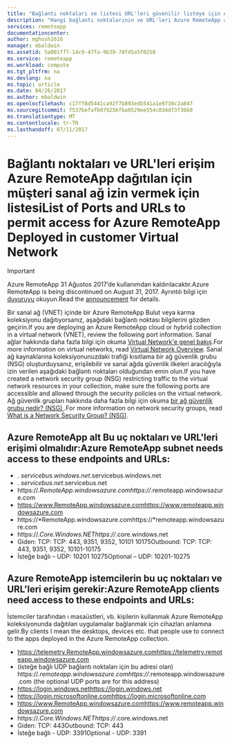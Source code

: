 ```yaml
---
title: "Bağlantı noktaları ve listesi URL'leri güvenilir listeye için Azure RemoteApp dağıtılan müşteri sanal ağındaki | Microsoft Docs"
description: "Hangi bağlantı noktalarının ve URL'leri Azure RemoteApp aracılığıyla iletişimi yapılandırmanız gerekir öğrenin."
services: remoteapp
documentationcenter: 
author: mghosh1616
manager: mbaldwin
ms.assetid: 5a001ff7-14c9-47fa-9b39-78fd5a5f0250
ms.service: remoteapp
ms.workload: compute
ms.tgt_pltfrm: na
ms.devlang: na
ms.topic: article
ms.date: 04/26/2017
ms.author: mbaldwin
ms.openlocfilehash: c17ff8d5441ca92f7b893edb541a1e9730c2a847
ms.sourcegitcommit: f537befafb079256fba0529ee554c034d73f36b0
ms.translationtype: MT
ms.contentlocale: tr-TR
ms.lasthandoff: 07/11/2017
---
```

# <a name="list-of-ports-and-urls-to-permit-access-for-azure-remoteapp-deployed-in-customer-virtual-network"></a><span data-ttu-id="da799-103">Bağlantı noktaları ve URL'leri erişim Azure RemoteApp dağıtılan için müşteri sanal ağ izin vermek için listesi</span><span class="sxs-lookup"><span data-stu-id="da799-103">List of Ports and URLs to permit access for Azure RemoteApp Deployed in customer Virtual Network</span></span>
> [!IMPORTANT]
> <span data-ttu-id="da799-104">Azure RemoteApp 31 Ağustos 2017’de kullanımdan kaldırılacaktır.</span><span class="sxs-lookup"><span data-stu-id="da799-104">Azure RemoteApp is being discontinued on August 31, 2017.</span></span> <span data-ttu-id="da799-105">Ayrıntılı bilgi için [duyuruyu](https://go.microsoft.com/fwlink/?linkid=821148) okuyun.</span><span class="sxs-lookup"><span data-stu-id="da799-105">Read the [announcement](https://go.microsoft.com/fwlink/?linkid=821148) for details.</span></span>
> 
> 

<span data-ttu-id="da799-106">Bir sanal ağ (VNET) içinde bir Azure RemoteApp Bulut veya karma koleksiyonu dağıtıyorsanız, aşağıdaki bağlantı noktası bilgilerini gözden geçirin.</span><span class="sxs-lookup"><span data-stu-id="da799-106">If you are deploying an Azure RemoteApp cloud or hybrid collection in a virtual network (VNET), review the following port information.</span></span> <span data-ttu-id="da799-107">Sanal ağlar hakkında daha fazla bilgi için okuma [Virtual Network'e genel bakış](../virtual-network/virtual-networks-overview.md).</span><span class="sxs-lookup"><span data-stu-id="da799-107">For more information on virtual networks, read [Virtual Network Overview](../virtual-network/virtual-networks-overview.md).</span></span> <span data-ttu-id="da799-108">Sanal ağ kaynaklarına koleksiyonunuzdaki trafiği kısıtlama bir ağ güvenlik grubu (NSG) oluşturduysanız, erişilebilir ve sanal ağda güvenlik ilkeleri aracılığıyla izin verilen aşağıdaki bağlantı noktaları olduğundan emin olun.</span><span class="sxs-lookup"><span data-stu-id="da799-108">If you have created a network security group (NSG) restricting traffic to the virtual network resources in your collection, make sure the following ports are accessible and allowed through the security policies on the virtual network.</span></span> <span data-ttu-id="da799-109">Ağ güvenlik grupları hakkında daha fazla bilgi için okuma [bir ağ güvenlik grubu nedir? (NSG) ](../virtual-network/virtual-networks-nsg.md).</span><span class="sxs-lookup"><span data-stu-id="da799-109">For more information on network security groups, read [What is a Network Security Group? (NSG)](../virtual-network/virtual-networks-nsg.md).</span></span>

## <a name="azure-remoteapp-subnet-needs-access-to-these-endpoints-and-urls"></a><span data-ttu-id="da799-110">Azure RemoteApp alt Bu uç noktaları ve URL'leri erişimi olmalıdır:</span><span class="sxs-lookup"><span data-stu-id="da799-110">Azure RemoteApp subnet needs access to these endpoints and URLs:</span></span>
* <span data-ttu-id="da799-111">*. servicebus.windows.net</span><span class="sxs-lookup"><span data-stu-id="da799-111">*.servicebus.windows.net</span></span>
* <span data-ttu-id="da799-112">*. servicebus.net</span><span class="sxs-lookup"><span data-stu-id="da799-112">*.servicebus.net</span></span>
* <span data-ttu-id="da799-113">https://*.RemoteApp.windowsazure.com</span><span class="sxs-lookup"><span data-stu-id="da799-113">https://*.remoteapp.windowsazure.com</span></span>  
* <span data-ttu-id="da799-114">https://www.RemoteApp.windowsazure.com</span><span class="sxs-lookup"><span data-stu-id="da799-114">https://www.remoteapp.windowsazure.com</span></span> 
* <span data-ttu-id="da799-115">https://*RemoteApp.windowsazure.com</span><span class="sxs-lookup"><span data-stu-id="da799-115">https://*remoteapp.windowsazure.com</span></span>  
* <span data-ttu-id="da799-116">https://*.Core.Windows.NET</span><span class="sxs-lookup"><span data-stu-id="da799-116">https://*.core.windows.net</span></span>  
* <span data-ttu-id="da799-117">Giden: TCP: TCP: 443, 9351, 9352, 10101 10175</span><span class="sxs-lookup"><span data-stu-id="da799-117">Outbound: TCP: TCP: 443, 9351, 9352, 10101-10175</span></span> 
* <span data-ttu-id="da799-118">İsteğe bağlı – UDP: 10201 10275</span><span class="sxs-lookup"><span data-stu-id="da799-118">Optional – UDP: 10201-10275</span></span>  

## <a name="azure-remoteapp-clients-need-access-to-these-endpoints-and-urls"></a><span data-ttu-id="da799-119">Azure RemoteApp istemcilerin bu uç noktaları ve URL'leri erişim gerekir:</span><span class="sxs-lookup"><span data-stu-id="da799-119">Azure RemoteApp clients need access to these endpoints and URLs:</span></span>
<span data-ttu-id="da799-120">İstemciler tarafından ı masaüstleri, vb. kişilerin kullanmak Azure RemoteApp koleksiyonunda dağıtılan uygulamalar bağlanmak için cihazları anlamına gelir.</span><span class="sxs-lookup"><span data-stu-id="da799-120">By clients I mean the desktops, devices etc. that people use to connect to the apps deployed in the Azure RemoteApp collection.</span></span>

* <span data-ttu-id="da799-121">https://telemetry.RemoteApp.windowsazure.com</span><span class="sxs-lookup"><span data-stu-id="da799-121">https://telemetry.remoteapp.windowsazure.com</span></span>  
* <span data-ttu-id="da799-122">(isteğe bağlı UDP bağlantı noktaları için bu adresi olan) https://*.remoteapp.windowsazure.com</span><span class="sxs-lookup"><span data-stu-id="da799-122">https://*.remoteapp.windowsazure.com (the optional UDP ports are for this address)</span></span> 
* <span data-ttu-id="da799-123">https://login.windows.net</span><span class="sxs-lookup"><span data-stu-id="da799-123">https://login.windows.net</span></span>  
* <span data-ttu-id="da799-124">https://login.microsoftonline.com</span><span class="sxs-lookup"><span data-stu-id="da799-124">https://login.microsoftonline.com</span></span>  
* <span data-ttu-id="da799-125">https://www.RemoteApp.windowsazure.com</span><span class="sxs-lookup"><span data-stu-id="da799-125">https://www.remoteapp.windowsazure.com</span></span> 
* <span data-ttu-id="da799-126">https://*.Core.Windows.NET</span><span class="sxs-lookup"><span data-stu-id="da799-126">https://*.core.windows.net</span></span>  
* <span data-ttu-id="da799-127">Giden: TCP: 443</span><span class="sxs-lookup"><span data-stu-id="da799-127">Outbound: TCP: 443</span></span>  
* <span data-ttu-id="da799-128">İsteğe bağlı - UDP: 3391</span><span class="sxs-lookup"><span data-stu-id="da799-128">Optional - UDP: 3391</span></span> 

